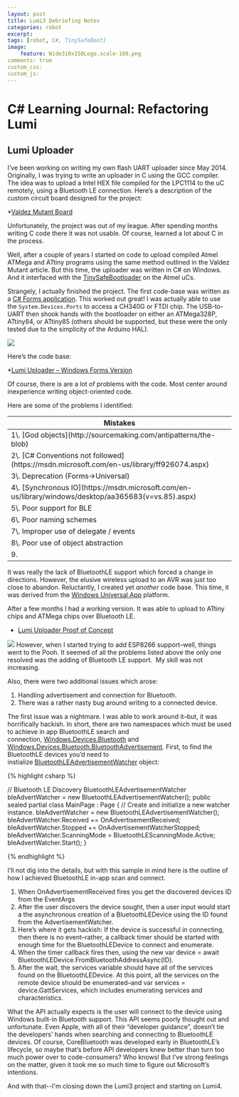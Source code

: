 ```yaml
---
layout: post
title: Lumi3 Debriefing Notes
categories: robot
excerpt:
tags: [robot, C#, TinySafeBoot]
image: 
    feature: Wide310x150Logo.scale-100.png 
comments: true
custom_css:
custom_js: 
---
```


# C# Learning Journal: Refactoring Lumi

## Lumi Uploader

I’ve been working on writing my own flash UART uploader since May 2014\. Originally, I was trying to write an uploader in C using the GCC compiler. The idea was to upload a Intel HEX file compiled for the LPC1114 to the uC remotely, using a Bluetooth LE connection. Here’s a description of the custom circuit board designed for the project:

*[Valdez Mutant Board](http://ladvien.github.io/robots/valdez-mutant-board/)

Unfortunately, the project was out of my league. After spending months writing C code there it was not usable. Of course, learned a lot about C in the process.

Well, after a couple of years I started on code to upload compiled Atmel ATMega and ATtiny programs using the same method outlined in the Valdez Mutant article. But this time, the uploader was written in C# on Windows. And it interfaced with the [TinySafeBootloader](http://ladvien.github.io/robots/tsb/) on the Atmel uCs.

Strangely, I actually finished the project. The first code-base was written as a [C# Forms application](https://msdn.microsoft.com/en-us/library/360kwx3z(v=vs.90).aspx). This worked out great! I was actually able to use the `System.Devices.Ports` to access a CH340G or FTDI chip. The USB-to-UART then shook hands with the bootloader on either an ATMega328P, ATtiny84, or ATtiny85 (others should be supported, but these were the only tested due to the simplicity of the Arduino HAL).

![](http://ladvien.github.io/images/lumi_blink_upload2.PNG)

Here’s the code base:

*[Lumi Uploader – Windows Forms Version](https://github.com/Ladvien/Lumi_TinySafeBoot_Uploader)

Of course, there is are a lot of problems with the code. Most center around inexperience writing object-oriented code.  

Here are some of the problems I identified:

<table>

<thead>

<tr>

<th>Mistakes</th>

</tr>

</thead>

<tbody>

<tr>

<td>1\. [God objects](http://sourcemaking.com/antipatterns/the-blob)</td>

</tr>

<tr>

<td>2\. [C# Conventions not followed](https://msdn.microsoft.com/en-us/library/ff926074.aspx)</td>

</tr>

<tr>

<td>3\. Deprecation (Forms->Universal)</td>

</tr>

<tr>

<td>4\. [Synchronous IO](https://msdn.microsoft.com/en-us/library/windows/desktop/aa365683(v=vs.85).aspx)</td>

</tr>

<tr>

<td>5\. Poor support for BLE</td>

</tr>

<tr>

<td>6\. Poor naming schemes</td>

</tr>

<tr>

<td>7\. Improper use of delegate / events</td>

</tr>

<tr>

<td>8\. Poor use of object abstraction</td>

</tr>

<tr>

<td>9. </td>

</tr>

</tbody>

</table>

It was really the lack of BluetoothLE support which forced a change in directions. However, the elusive wireless upload to an AVR was just too close to abandon. Reluctantly, I created yet _another_ code base. This time, it was derived from the [Windows Universal App](https://msdn.microsoft.com/en-us/windows/uwp/get-started/whats-a-uwp) platform.

After a few months I had a working version. It was able to upload to ATtiny chips and ATMega chips over Bluetooth LE.

*   [Lumi Uploader Proof of Concept](https://www.youtube.com/watch?v=mLfFbrijakc)

![](http://ladvien.github.io/images/pooh.png) However, when I started trying to add ESP8266 support–well, things went to the Pooh. It seemed of all the problems listed above the only one resolved was the adding of Bluetooth LE support.  My skill was not increasing.

Also, there were two additional issues which arose:

1.  Handling advertisement and connection for Bluetooth.
2.  There was a rather nasty bug around writing to a connected device.

The first issue was a nightmare. I was able to work around it–but, it was horrifically hackish. In short, there are two namespaces which must be used to achieve in app BluetoothLE search and connection, [Windows.Devices.Bluetooth](https://msdn.microsoft.com/library/windows/apps/windows.devices.bluetooth.aspx) and [Windows.Devices.Bluetooth.BluetoothAdvertisement](https://msdn.microsoft.com/library/windows/apps/windows.devices.bluetooth.advertisement.aspx). First, to find the BluetoothLE devices you’d need to instialize [BluetoothLEAdvertisementWatcher](https://msdn.microsoft.com/en-us/library/windows.devices.bluetooth.advertisement.bluetoothleadvertisementwatcher.aspx) object:

{% highlight csharp %}

  // Bluetooth LE Discovery
  BluetoothLEAdvertisementWatcher bleAdvertWatcher = new BluetoothLEAdvertisementWatcher();
  public sealed partial class MainPage : Page
  {
        // Create and initialize a new watcher instance.
        bleAdvertWatcher = new BluetoothLEAdvertisementWatcher();
        bleAdvertWatcher.Received += OnAdvertisementReceived;
        bleAdvertWatcher.Stopped += OnAdvertisementWatcherStopped;
        bleAdvertWatcher.ScanningMode = BluetoothLEScanningMode.Active;
        bleAdvertWatcher.Start();
  }

{% endhighlight %}

I’ll not dig into the details, but with this sample in mind here is the outline of how I achieved BluetoothLE in-app scan and connect.

1.  When OnAdvertisementReceived fires you get the discovered devices ID from the EventArgs
2.  After the user discovers the device sought, then a user input would start a the asynchronous creation of a BluetoothLEDevice using the ID found from the AdvertisementWatcher.
3.  Here’s where it gets hackish: If the device is successful in connecting, then there is no event–rather, a callback timer should be started with enough time for the BluetoothLEDevice to connect and enumerate.
4.  When the timer callback fires then, using the new var device = await BluetoothLEDevice.FromBluetoothAddressAsync(ID).
5.  After the wait, the services variable should have all of the services found on the BluetoothLEDevice. At this point, all the services on the remote device should be enumerated–and var services = device.GattServices, which includes enumerating services and characteristics.

What the API actually expects is the user will connect to the device using Windows built-in Bluetooth support. This API seems poorly thought out and unfortunate. Even Apple, with all of their “developer guidance”, doesn’t tie the developers’ hands when searching and connecting to BluetoothLE devices. Of course, CoreBluetooth was developed early in BluetoothLE’s lifecycle, so maybe that’s before API developers knew better than turn too much power over to code-consumers? Who knows! But I’ve strong feelings on the matter, given it took me so much time to figure out Microsoft’s intentions.  

And with that--I'm closing down the Lumi3 project and starting on Lumi4.